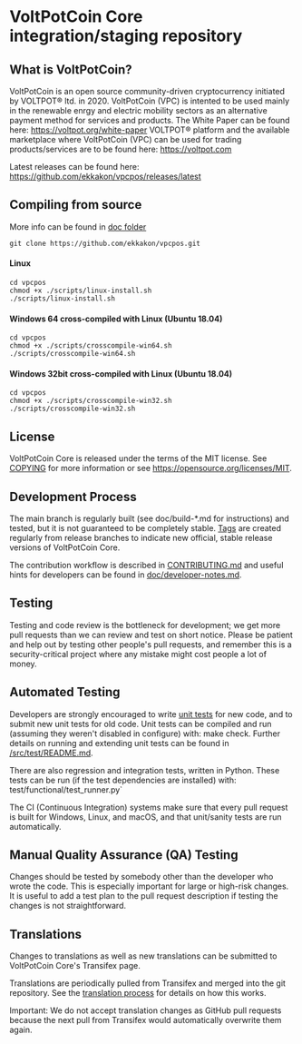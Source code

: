 VoltPotCoin Core integration/staging repository
===============================================

## What is VoltPotCoin?
VoltPotCoin is an open source community-driven cryptocurrency initiated by VOLTPOT® ltd. in 2020.
VoltPotCoin (VPC) is intented to be used mainly in the renewable enrgy and electric mobility sectors as an alternative payment method for services and products.
The White Paper can be found here: https://voltpot.org/white-paper
VOLTPOT® platform and the available marketplace where VoltPotCoin (VPC) can be used for trading products/services are to be found here: https://voltpot.com

Latest releases can be found here: https://github.com/ekkakon/vpcpos/releases/latest

## Compiling from source
More info can be found in [doc folder](doc/README.md)
```
git clone https://github.com/ekkakon/vpcpos.git
```

#### Linux
```
cd vpcpos
chmod +x ./scripts/linux-install.sh
./scripts/linux-install.sh
```

#### Windows 64 cross-compiled with Linux (Ubuntu 18.04)
```
cd vpcpos
chmod +x ./scripts/crosscompile-win64.sh
./scripts/crosscompile-win64.sh
```

#### Windows 32bit cross-compiled with Linux (Ubuntu 18.04)
```
cd vpcpos
chmod +x ./scripts/crosscompile-win32.sh
./scripts/crosscompile-win32.sh
```

## License
VoltPotCoin Core is released under the terms of the MIT license. See [COPYING](https://github.com/ekkakon/vpcpos/blob/main/COPYING) for more information or see https://opensource.org/licenses/MIT.

## Development Process

The main branch is regularly built (see doc/build-*.md for instructions) and tested, but it is not guaranteed to be completely stable. [Tags](https://github.com/ekkakon/vpcpos/tags) are created regularly from release branches to indicate new official, stable release versions of VoltPotCoin Core.

The contribution workflow is described in [CONTRIBUTING.md](https://github.com/ekkakon/vpcpos/blob/main/CONTRIBUTING.md) and useful hints for developers can be found in [doc/developer-notes.md](https://github.com/ekkakon/vpcpos/blob/main/doc/developer-notes.md).

## Testing

Testing and code review is the bottleneck for development; we get more pull requests than we can review and test on short notice. Please be patient and help out by testing other people's pull requests, and remember this is a security-critical project where any mistake might cost people a lot of money.

## Automated Testing

Developers are strongly encouraged to write [unit tests](https://github.com/ekkakon/vpcpos/blob/main/src/test/README.md) for new code, and to submit new unit tests for old code. Unit tests can be compiled and run (assuming they weren't disabled in configure) with: make check. Further details on running and extending unit tests can be found in [/src/test/README.md](https://github.com/ekkakon/vpcpos/blob/main/src/test/README.md).

There are also regression and integration tests, written in Python. These tests can be run (if the test dependencies are installed) with: test/functional/test_runner.py`

The CI (Continuous Integration) systems make sure that every pull request is built for Windows, Linux, and macOS, and that unit/sanity tests are run automatically.

## Manual Quality Assurance (QA) Testing

Changes should be tested by somebody other than the developer who wrote the code. This is especially important for large or high-risk changes. It is useful to add a test plan to the pull request description if testing the changes is not straightforward.

## Translations

Changes to translations as well as new translations can be submitted to VoltPotCoin Core's Transifex page.

Translations are periodically pulled from Transifex and merged into the git repository. See the [translation process](https://github.com/ekkakon/vpcpos/blob/main/doc/translation_process.md) for details on how this works.

Important: We do not accept translation changes as GitHub pull requests because the next pull from Transifex would automatically overwrite them again.
